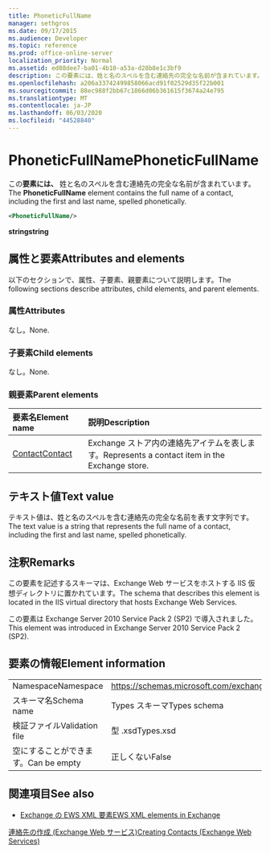 ```yaml
---
title: PhoneticFullName
manager: sethgros
ms.date: 09/17/2015
ms.audience: Developer
ms.topic: reference
ms.prod: office-online-server
localization_priority: Normal
ms.assetid: ed08dee7-ba01-4b10-a53a-d28b8e1c3bf9
description: この要素には、姓と名のスペルを含む連絡先の完全な名前が含まれています。
ms.openlocfilehash: a206a33742499858066acd91f02529d35f22b001
ms.sourcegitcommit: 88ec988f2bb67c1866d06b361615f3674a24e795
ms.translationtype: MT
ms.contentlocale: ja-JP
ms.lasthandoff: 06/03/2020
ms.locfileid: "44528840"
---
```

# <a name="phoneticfullname"></a><span data-ttu-id="ebe1e-103">PhoneticFullName</span><span class="sxs-lookup"><span data-stu-id="ebe1e-103">PhoneticFullName</span></span>

<span data-ttu-id="ebe1e-104">この**要素には、** 姓と名のスペルを含む連絡先の完全な名前が含まれています。</span><span class="sxs-lookup"><span data-stu-id="ebe1e-104">The **PhoneticFullName** element contains the full name of a contact, including the first and last name, spelled phonetically.</span></span> 
  
```XML
<PhoneticFullName/>
```

 <span data-ttu-id="ebe1e-105">**string**</span><span class="sxs-lookup"><span data-stu-id="ebe1e-105">**string**</span></span>
## <a name="attributes-and-elements"></a><span data-ttu-id="ebe1e-106">属性と要素</span><span class="sxs-lookup"><span data-stu-id="ebe1e-106">Attributes and elements</span></span>

<span data-ttu-id="ebe1e-107">以下のセクションで、属性、子要素、親要素について説明します。</span><span class="sxs-lookup"><span data-stu-id="ebe1e-107">The following sections describe attributes, child elements, and parent elements.</span></span>
  
### <a name="attributes"></a><span data-ttu-id="ebe1e-108">属性</span><span class="sxs-lookup"><span data-stu-id="ebe1e-108">Attributes</span></span>

<span data-ttu-id="ebe1e-109">なし。</span><span class="sxs-lookup"><span data-stu-id="ebe1e-109">None.</span></span>
  
### <a name="child-elements"></a><span data-ttu-id="ebe1e-110">子要素</span><span class="sxs-lookup"><span data-stu-id="ebe1e-110">Child elements</span></span>

<span data-ttu-id="ebe1e-111">なし。</span><span class="sxs-lookup"><span data-stu-id="ebe1e-111">None.</span></span>
  
### <a name="parent-elements"></a><span data-ttu-id="ebe1e-112">親要素</span><span class="sxs-lookup"><span data-stu-id="ebe1e-112">Parent elements</span></span>

|<span data-ttu-id="ebe1e-113">**要素名**</span><span class="sxs-lookup"><span data-stu-id="ebe1e-113">**Element name**</span></span>|<span data-ttu-id="ebe1e-114">**説明**</span><span class="sxs-lookup"><span data-stu-id="ebe1e-114">**Description**</span></span>|
|:-----|:-----|
|[<span data-ttu-id="ebe1e-115">Contact</span><span class="sxs-lookup"><span data-stu-id="ebe1e-115">Contact</span></span>](contact.md) <br/> |<span data-ttu-id="ebe1e-116">Exchange ストア内の連絡先アイテムを表します。</span><span class="sxs-lookup"><span data-stu-id="ebe1e-116">Represents a contact item in the Exchange store.</span></span>  <br/> |
   
## <a name="text-value"></a><span data-ttu-id="ebe1e-117">テキスト値</span><span class="sxs-lookup"><span data-stu-id="ebe1e-117">Text value</span></span>

<span data-ttu-id="ebe1e-118">テキスト値は、姓と名のスペルを含む連絡先の完全な名前を表す文字列です。</span><span class="sxs-lookup"><span data-stu-id="ebe1e-118">The text value is a string that represents the full name of a contact, including the first and last name, spelled phonetically.</span></span>
  
## <a name="remarks"></a><span data-ttu-id="ebe1e-119">注釈</span><span class="sxs-lookup"><span data-stu-id="ebe1e-119">Remarks</span></span>

<span data-ttu-id="ebe1e-120">この要素を記述するスキーマは、Exchange Web サービスをホストする IIS 仮想ディレクトリに置かれています。</span><span class="sxs-lookup"><span data-stu-id="ebe1e-120">The schema that describes this element is located in the IIS virtual directory that hosts Exchange Web Services.</span></span>
  
<span data-ttu-id="ebe1e-121">この要素は Exchange Server 2010 Service Pack 2 (SP2) で導入されました。</span><span class="sxs-lookup"><span data-stu-id="ebe1e-121">This element was introduced in Exchange Server 2010 Service Pack 2 (SP2).</span></span>
  
## <a name="element-information"></a><span data-ttu-id="ebe1e-122">要素の情報</span><span class="sxs-lookup"><span data-stu-id="ebe1e-122">Element information</span></span>

|||
|:-----|:-----|
|<span data-ttu-id="ebe1e-123">Namespace</span><span class="sxs-lookup"><span data-stu-id="ebe1e-123">Namespace</span></span>  <br/> |https://schemas.microsoft.com/exchange/services/2006/types  <br/> |
|<span data-ttu-id="ebe1e-124">スキーマ名</span><span class="sxs-lookup"><span data-stu-id="ebe1e-124">Schema name</span></span>  <br/> |<span data-ttu-id="ebe1e-125">Types スキーマ</span><span class="sxs-lookup"><span data-stu-id="ebe1e-125">Types schema</span></span>  <br/> |
|<span data-ttu-id="ebe1e-126">検証ファイル</span><span class="sxs-lookup"><span data-stu-id="ebe1e-126">Validation file</span></span>  <br/> |<span data-ttu-id="ebe1e-127">型 .xsd</span><span class="sxs-lookup"><span data-stu-id="ebe1e-127">Types.xsd</span></span>  <br/> |
|<span data-ttu-id="ebe1e-128">空にすることができます。</span><span class="sxs-lookup"><span data-stu-id="ebe1e-128">Can be empty</span></span>  <br/> |<span data-ttu-id="ebe1e-129">正しくない</span><span class="sxs-lookup"><span data-stu-id="ebe1e-129">False</span></span>  <br/> |
   
## <a name="see-also"></a><span data-ttu-id="ebe1e-130">関連項目</span><span class="sxs-lookup"><span data-stu-id="ebe1e-130">See also</span></span>



- [<span data-ttu-id="ebe1e-131">Exchange の EWS XML 要素</span><span class="sxs-lookup"><span data-stu-id="ebe1e-131">EWS XML elements in Exchange</span></span>](ews-xml-elements-in-exchange.md)


[<span data-ttu-id="ebe1e-132">連絡先の作成 (Exchange Web サービス)</span><span class="sxs-lookup"><span data-stu-id="ebe1e-132">Creating Contacts (Exchange Web Services)</span></span>](https://msdn.microsoft.com/library/4845917e-70d1-481c-bbd7-011ec6571789%28Office.15%29.aspx)


